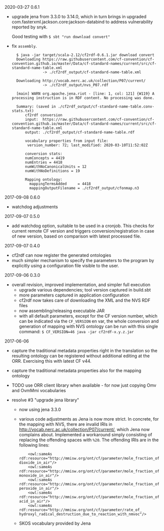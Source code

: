 2020-03-27 0.6.1

- upgrade jena from 3.3.0 to 3.14.0, which in turn brings in upgraded com.fasterxml.jackson.core:jackson-databind
  to address vulnerability reported by snyk.

  Good testing with `$ sbt "run download convert"`

- fix `assembly`.

        $ java -jar target/scala-2.12/cf2rdf-0.6.1.jar download convert
        Downloading https://raw.githubusercontent.com/cf-convention/cf-convention.github.io/master/Data/cf-standard-names/current/src/cf-standard-name-table.xml
                    -> ./cf2rdf_output/cf-standard-name-table.xml

        Downloading http://vocab.nerc.ac.uk/collection/P07/current/
                    -> ./cf2rdf_output/nvs_P07.rdf

        [main] WARN org.apache.jena.riot - [line: 1, col: 121] {W119} A processing instruction is in RDF content. No processing was done.

        Summary: (saved in ./cf2rdf_output/cf-standard-name-table.conv-stats.txt)
            cf2rdf conversion
            input:  https://raw.githubusercontent.com/cf-convention/cf-convention.github.io/master/Data/cf-standard-names/current/src/cf-standard-name-table.xml
            output: ./cf2rdf_output/cf-standard-name-table.rdf

            vocabulary properties from input file:
             version_number: 72; last_modified: 2020-03-10T11:52:02Z

            conversion stats:
            numConcepts = 4419
            numEntries = 4418
            numWithNoCanonicalUnits = 12
            numWithNoDefinitions = 19

            Mapping ontology:
              mappingTermsAdded     = 4418
              mappingOutputFilename = ./cf2rdf_output/cfonmap.n3

2017-09-08 0.6.0

- watchdog adjustments

2017-09-07 0.5.0

- add watchdog option, suitable to be used in a cronjob.
  This checks for current remote CF version and triggers conversion/registration
  in case of new version, based on comparison with latest processed file.

2017-09-07 0.4.0

- cf2rdf can now register the generated ontologies
- much simpler mechanism to specify the parameters to the program by explicitly
  using a configuration file visible to the user.

2017-09-06 0.3.0

- overall revision, improved implementation, and simpler full execution
  - upgrade various dependencies; tool version captured in build.sbt
  - more parameters captured in application configuration
  - cf2rdf now takes care of downloading the XML and the NVS RDF files
  - now assembling/releasing executable JAR
  - with all default parameters, except for the CF version number, which
    can be indicated via the `CF_VERSION` en var,
    the whole conversion and generation of mapping with NVS ontology
    can be run with this single command:
    `$ CF_VERSION=46 java -jar cf2rdf-x.y.z.jar`

2017-06-06

- capture the traditional metadata properties right in the translation so the resulting
  ontology can be registered without additional editing at the ORR.
  Exercising this with latest CF v44.
- capture the traditional metadata properties also for the mapping ontology
- TODO use ORR client library when available - for now just copying Omv and OvmMmi vocabularies

- resolve #3 "upgrade jena library"
  - now using jena 3.3.0
  - various code adjustments as Jena is now more strict.
    In concrete, for the mapping with NVS, there are invalid IRIs in
    http://vocab.nerc.ac.uk/collection/P07/current/, which Jena now complains about.
    Implemented a workaround simply consisting of replacing the offending spaces with `%20`.
    The offending IRIs are in the following lines:

            <owl:sameAs rdf:resource="http://mmisw.org/ont/cf/parameter/mole_fraction_of_chlorine dioxide_in_air"/>
            <owl:sameAs rdf:resource="http://mmisw.org/ont/cf/parameter/mole_fraction_of_chlorine monoxide_in_air"/>
            <owl:sameAs rdf:resource="http://mmisw.org/ont/cf/parameter/mole_fraction_of_dichlorine peroxide_in_air"/>
            <owl:sameAs rdf:resource="http://mmisw.org/ont/cf/parameter/mole_fraction_of_hypochlorous acid_in_air"/>
            <owl:sameAs rdf:resource="http://mmisw.org/ont/cf/parameter/rate_of_ hydroxyl_radical_destruction_due_to_reaction_with_nmvoc"/>

  - SKOS vocabulary provided by Jena
